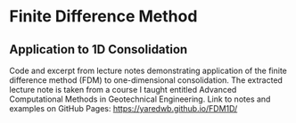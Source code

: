 # Finite Difference Method
## Application to 1D Consolidation

Code and excerpt from lecture notes demonstrating application of the finite difference method (FDM) to one-dimensional consolidation. The extracted lecture note is taken from a course I taught entitled Advanced Computational Methods in Geotechnical Engineering. Link to notes and examples on GitHub Pages: https://yaredwb.github.io/FDM1D/ 
